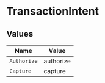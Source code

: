 # TransactionIntent


## Values

| Name        | Value       |
| ----------- | ----------- |
| `Authorize` | authorize   |
| `Capture`   | capture     |